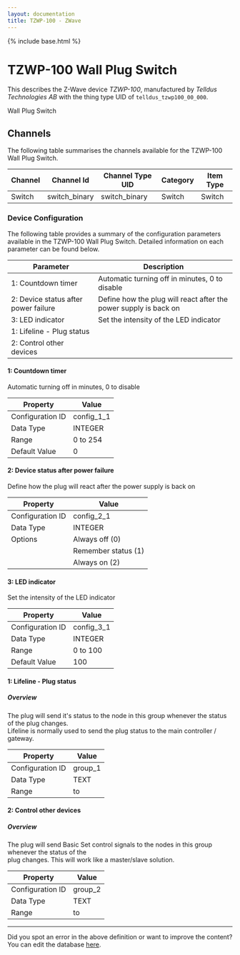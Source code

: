 ```yaml
---
layout: documentation
title: TZWP-100 - ZWave
---
```


{% include base.html %}

# TZWP-100 Wall Plug Switch

This describes the Z-Wave device *TZWP-100*, manufactured by *Telldus Technologies AB* with the thing type UID of ```telldus_tzwp100_00_000```. 

Wall Plug Switch


## Channels
The following table summarises the channels available for the TZWP-100 Wall Plug Switch.

| Channel | Channel Id | Channel Type UID | Category | Item Type |
|---------|------------|------------------|----------|-----------|
| Switch | switch_binary | switch_binary | Switch | Switch |


### Device Configuration
The following table provides a summary of the configuration parameters available in the TZWP-100 Wall Plug Switch.
Detailed information on each parameter can be found below.

| Parameter   | Description |
|-------------|-------------|
| 1: Countdown timer | Automatic turning off in minutes, 0 to disable |
| 2: Device status after power failure | Define how the plug will react after the power supply is back on |
| 3: LED indicator | Set the intensity of the LED indicator |
| 1: Lifeline - Plug status |  |
| 2: Control other devices |  |


#### 1: Countdown timer

Automatic turning off in minutes, 0 to disable


| Property         | Value    |
|------------------|----------|
| Configuration ID | config_1_1 |
| Data Type        | INTEGER |
| Range | 0 to 254 |
| Default Value | 0 |


#### 2: Device status after power failure

Define how the plug will react after the power supply is back on


| Property         | Value    |
|------------------|----------|
| Configuration ID | config_2_1 |
| Data Type        | INTEGER || Default Value | 1 |
| Options | Always off (0) |
|  | Remember status (1) |
|  | Always on (2) |


#### 3: LED indicator

Set the intensity of the LED indicator


| Property         | Value    |
|------------------|----------|
| Configuration ID | config_3_1 |
| Data Type        | INTEGER |
| Range | 0 to 100 |
| Default Value | 100 |


#### 1: Lifeline - Plug status

  


##### Overview 

The plug will send it's status to the node in this group whenever the status of the plug changes.  
Lifeline is normally used to send the plug status to the main controller / gateway.


| Property         | Value    |
|------------------|----------|
| Configuration ID | group_1 |
| Data Type        | TEXT |
| Range |  to  |


#### 2: Control other devices

  


##### Overview 

The plug will send Basic Set control signals to the nodes in this group whenever the status of the  
plug changes. This will work like a master/slave solution.


| Property         | Value    |
|------------------|----------|
| Configuration ID | group_2 |
| Data Type        | TEXT |
| Range |  to  |


---

Did you spot an error in the above definition or want to improve the content?
You can edit the database [here](http://www.cd-jackson.com/index.php/zwave/zwave-device-database/zwave-device-list/devicesummary/409).
